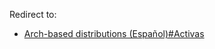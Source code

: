 Redirect to:

*   [Arch-based distributions (Español)#Activas](/index.php/Arch-based_distributions_(Espa%C3%B1ol)#Activas "Arch-based distributions (Español)")